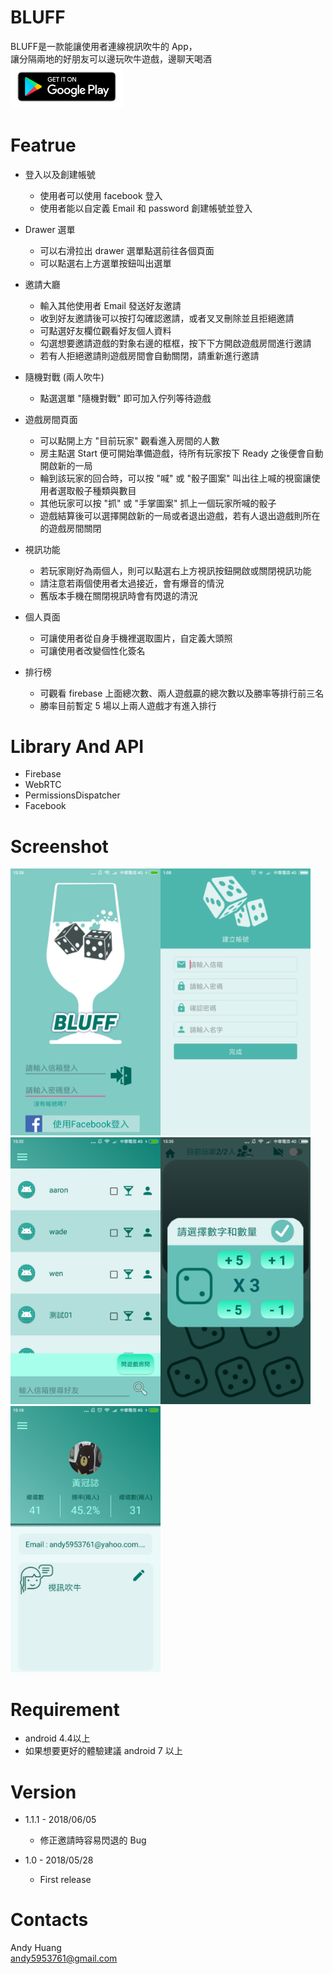 # BLUFF
BLUFF是一款能讓使用者連線視訊吹牛的 App，<br />
讓分隔兩地的好朋友可以邊玩吹牛遊戲，邊聊天喝酒<br />
[<img src="https://github.com/andy1673595/BLUFF/blob/master/pictures/google-play-badge.png" width="180">](https://play.google.com/store/apps/details?id=com.andyhuang.bluff)


# Featrue
* 登入以及創建帳號
  * 使用者可以使用 facebook 登入
  * 使用者能以自定義 Email 和 password 創建帳號並登入

* Drawer 選單
  * 可以右滑拉出 drawer 選單點選前往各個頁面
  * 可以點選右上方選單按鈕叫出選單
  
* 邀請大廳
  * 輸入其他使用者 Email 發送好友邀請
  * 收到好友邀請後可以按打勾確認邀請，或者叉叉刪除並且拒絕邀請
  * 可點選好友欄位觀看好友個人資料
  * 勾選想要邀請遊戲的對象右邊的框框，按下下方開啟遊戲房間進行邀請
  * 若有人拒絕邀請則遊戲房間會自動關閉，請重新進行邀請
 
* 隨機對戰 (兩人吹牛)
  * 點選選單 "隨機對戰" 即可加入佇列等待遊戲
  
* 遊戲房間頁面
  * 可以點開上方 "目前玩家" 觀看進入房間的人數
  * 房主點選 Start 便可開始準備遊戲，待所有玩家按下 Ready 之後便會自動開啟新的一局
  * 輪到該玩家的回合時，可以按 "喊" 或 "骰子圖案" 叫出往上喊的視窗讓使用者選取骰子種類與數目
  * 其他玩家可以按 "抓" 或 "手掌圖案" 抓上一個玩家所喊的骰子
  * 遊戲結算後可以選擇開啟新的一局或者退出遊戲，若有人退出遊戲則所在的遊戲房間關閉
  
* 視訊功能
  * 若玩家剛好為兩個人，則可以點選右上方視訊按鈕開啟或關閉視訊功能
  * 請注意若兩個使用者太過接近，會有爆音的情況
  * 舊版本手機在關閉視訊時會有閃退的清況
  
* 個人頁面
  * 可讓使用者從自身手機裡選取圖片，自定義大頭照
  * 可讓使用者改變個性化簽名

* 排行榜
  * 可觀看 firebase 上面總次數、兩人遊戲贏的總次數以及勝率等排行前三名
  * 勝率目前暫定 5 場以上兩人遊戲才有進入排行


# Library And API
* Firebase
* WebRTC
* PermissionsDispatcher
* Facebook


# Screenshot
<img src="https://github.com/andy1673595/BLUFF/blob/master/pictures/Screenshot_2018-05-28-15-28-39-509_com.andyhuang.bluff.png" width="240"><img src="https://github.com/andy1673595/BLUFF/blob/master/pictures/Screenshot_2018-06-13-01-08-23-223_com.andyhuang.bluff.png" width="240"> 
<img src="https://github.com/andy1673595/BLUFF/blob/master/pictures/Screenshot_2018-05-28-15-32-25-202_com.andyhuang.bluff.png" width="240"><img src="https://github.com/andy1673595/BLUFF/blob/master/pictures/Screenshot_2018-05-28-15-35-46-061_com.andyhuang.bluff.png" width="240"> 
<img src="https://github.com/andy1673595/BLUFF/blob/master/pictures/Screenshot_2018-06-05-15-18-32-925_com.andyhuang.bluff.png" width="240">


# Requirement
* android 4.4以上
* 如果想要更好的體驗建議 android 7 以上


# Version
* 1.1.1 - 2018/06/05

  * 修正邀請時容易閃退的 Bug
  
* 1.0 - 2018/05/28

  * First release
 

# Contacts
Andy Huang <br />
andy5953761@gmail.com 
